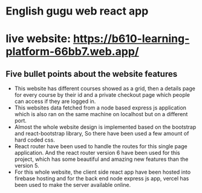 # English gugu web react app

# live website: https://b610-learning-platform-66bb7.web.app/

## Five bullet points about the website features
* This website has different courses showed as a grid, then a details page for every course by their id and a private checkout page which people can access if they are logged in.
* This websites data fetched from a node based express js application which is also ran on the same machine on localhost but on a different port.
* Almost the whole website design is implemented based on the bootstrap and react-bootstrap library, So there have been used a few amount of hard coded css.
* React router have been used to handle the routes for this single page application. And the react router version 6 have been used for this project, which has some beautiful and amazing new features than the version 5.
* For this whole website, the client side react app have been hosted into firebase hosting and for the back end node express js app, vercel has been used to make the server available online.